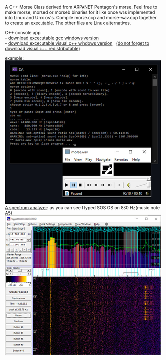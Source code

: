 A C++ Morse Class derived from ARPANET Pentagon's morse. Feel free to make morse, morsed or morseb binaries for it like once was implemented into Linux and Unix os's. Compile morse.ccp and morse-wav.cpp together to create an executable. The other files are Linux alternatives.

C++ console app:<br>
-&nbsp;<a href="https://drive.google.com/file/d/1SXJdMxFFkeHMeXp5Ocnae_Mo8rWHoCpu/view?usp=sharing" target="_blank">download excecutable gcc windows version</a><br> 
-&nbsp;<a href="https://drive.google.com/file/d/1MrJOFtkr_BHSYHAnNMIQSfdfye46rceK/view?usp=sharing" target="_blank">download excecutable visual c++ windows version</a>&nbsp;&nbsp;
<a href="https://support.microsoft.com/en-us/topic/the-latest-supported-visual-c-downloads-2647da03-1eea-4433-9aff-95f26a218cc0" target="_blank">(do not forget to download visual c++ redistributable)</a><br> 

example:<br>
<img src=https://github.com/RayColt/morse/blob/master/cpp/morse-code.jpg>
<br>
<a href="https://www.qsl.net/dl4yhf/spectra1.html" target="_blank">A spectrum analyzer</a>: as you can see I typed SOS OS on 880 Hz(music note A5)<br>
<img src="https://github.com/RayColt/morse/blob/master/cpp/spectrum-analyzer-morse.jpg" />
<br>

